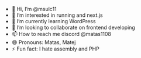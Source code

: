 - 👋 Hi, I’m @msulc11
- 👀 I’m interested in running and next.js
- 🌱 I’m currently learning WordPress
- 💞️ I’m looking to collaborate on frontend developing
- 📫 How to reach me discord @matas1108
- 😄 Pronouns: Matas, Matej
- ⚡ Fun fact: I hate assembly and PHP

<!---
msulc11/msulc11 is a ✨ special ✨ repository because its `README.md` (this file) appears on your GitHub profile.
You can click the Preview link to take a look at your changes.
--->
